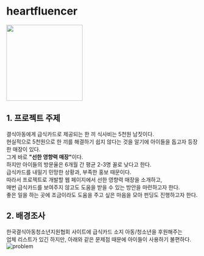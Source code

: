 # heartfluencer
<img src="https://user-images.githubusercontent.com/58380158/103169602-92276080-4880-11eb-9885-06f370305226.png"  width="200" height="200">

## 1. 프로젝트 주제 <br>

결식아동에게 급식카드로 제공되는 한 끼 식사비는 5천원 남짓이다.<br>
현실적으로 5천원으로 한 끼를 해결하기 쉽지 않다는 것을 알기에 아이들을 돕고자 등장한 매장이 있다.<br>
그게 바로 <strong>"선한 영향력 매장"</strong>이다.<br>
하지만 아이들의 방문율은 6개월 간 평균 2-3명 꼴로 낮다고 한다.<br>
급식카드를 내밀기 민망한 상황과, 부족한 홍보 때문이다.<br>
따라서 프로젝트로 개발할 웹 페이지에서 선한 영향력 매장을 소개하고,<br>
매번 급식카드를 보여주지 않고도 도움을 받을 수 있는 방안을 마련하고자 한다.<br>
좋은 일을 하는 곳에 조금이라도 도움을 주고 싶은 마음을 모아 펀딩도 진행하고자 한다.<br>

## 2. 배경조사 <br>

한국결식아동청소년지원협회 사이트에 급식카드 소지 아동/청소년을 후원해주는<br>
업체 리스트가 있긴 하지만, 아래와 같은 문제점 때문에 아이들이 사용하기 불편하다.<br>
![problem](https://user-images.githubusercontent.com/58380158/103169524-c0587080-487f-11eb-84bb-2afa68663804.JPG)
